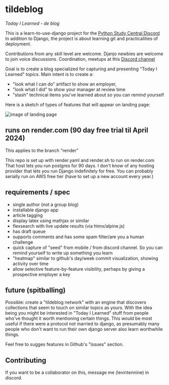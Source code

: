 # tildeblog
  *Today I Learned - de blog*

This is a learn-to-use-django project for the [Python Study Central Discord](https://discord.com/invite/6pVFMUEKxX)
In addition to Django, the project is about learning git and practicalities of deployment.

Contributions from any skill level are welcome.  Djanjo newbies are welcome to join
voice discussions.  Coordination, meetups at this [Discord channel](https://discord.com/channels/1200518276023848970/1207695235313049610)

Goal is to create a blog specialized for capturing and presenting "Today I Learned" topics.  Main intent is to create a:
 - "look what I can do" artifact to show an employer, 
 - "look what I did"  to show your manager at review time
 - "stash" technical items you've learned about so you can remind yourself

Here is a sketch of types of features that will appear on landing page:

![image of landing page](https://github.com/regularstuff/tildeblog/sketch-landing-age.png)

## runs on render.com (90 day free trial til April 2024)

This applies to the branch "render"

This repo is set up with render.yaml and render.sh to run on render.com
That host lets you run postgres for 90 days. I don't know of any hosting provider 
that lets you run Django indefinitely for free.  You can probably serially run on AWS free
tier (have to set up a new account every year.)
 
## requirements / spec

 - single author (not a group blog)
 - installable django app
 - article tagging
 - display latex using mathjax or similar
 - flexsearch with live update results (via htmx/alpine.js)
 - has draft queue
 - supports comments and has some spam filter/are you a human challenge
 - quick capture of "seed" from mobile / from discord channel.  So you can remind yourself to write up something you learn
 - "heatmap" similar to github's day/week commit visualization, showing activity over time
 - allow selective feature-by-feature visibility, perhaps by giving a prospective employer a key 

## future (spitballing)

Possible: create a "tildeblog network"  with an engine that discovers collections that seem to
touch on similar topics as yours.  With the idea being you might be interested in "Today I Learned" stuff from people who've
thought it worth mentioning certain things.  This would be most useful if there were a protocol not married to django, as
presumably many people who don't want to run their own django server also learn worthwhile things.



Feel free to sugges features in Github's "Issues" section.
 
## Contributing

If you want to be a collaborator on this, message me (levintennine) in discord.





